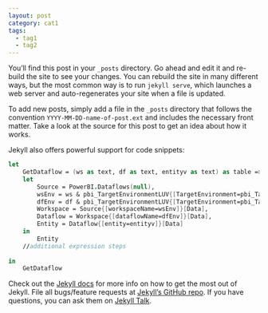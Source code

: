 ```yaml
---
layout: post
category: cat1
tags:
  - tag1
  - tag2
---
```

You’ll find this post in your `_posts` directory. Go ahead and edit it and re-build the site to see your changes. You can rebuild the site in many different ways, but the most common way is to run `jekyll serve`, which launches a web server and auto-regenerates your site when a file is updated.
<!--more-->
To add new posts, simply add a file in the `_posts` directory that follows the convention `YYYY-MM-DD-name-of-post.ext` and includes the necessary front matter. Take a look at the source for this post to get an idea about how it works.

Jekyll also offers powerful support for code snippets:

```fsharp
let  
    GetDataflow = (ws as text, df as text, entityv as text) as table =>
    let
        Source = PowerBI.Dataflows(null),
        wsEnv = ws & pbi_TargetEnvironmentLUV{[TargetEnvironment=pbi_TargetEnvironment]}[WorkspaceSuffix],
        dfEnv = df & pbi_TargetEnvironmentLUV{[TargetEnvironment=pbi_TargetEnvironment]}[DataflowSuffix],
        Workspace = Source{[workspaceName=wsEnv]}[Data],
        Dataflow = Workspace{[dataflowName=dfEnv]}[Data],
        Entity = Dataflow{[entity=entityv]}[Data]
    in  
        Entity
    //additional expression steps  
  
in  
    GetDataflow
```

Check out the [Jekyll docs][jekyll-docs] for more info on how to get the most out of Jekyll. File all bugs/feature requests at [Jekyll’s GitHub repo][jekyll-gh]. If you have questions, you can ask them on [Jekyll Talk][jekyll-talk].

[jekyll-docs]: http://jekyllrb.com/docs/home
[jekyll-gh]:   https://github.com/jekyll/jekyll
[jekyll-talk]: https://talk.jekyllrb.com/

